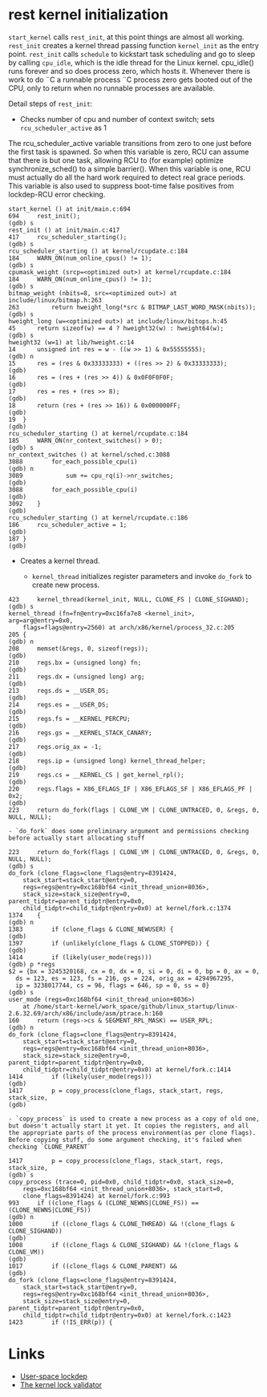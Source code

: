 # rest kernel initialization

`start_kernel` calls `rest_init`, at this point things are almost all working. `rest_init` creates a kernel thread passing function `kernel_init` as the entry point. `rest_init` calls `schedule` to kickstart task scheduling and go to sleep by calling `cpu_idle`,  which is the idle thread for the Linux kernel. cpu_idle() runs forever and so does process zero, which hosts it. Whenever there is work to do ¨C a runnable process ¨C process zero gets booted out of the CPU, only to return when no runnable processes are available.

Detail steps of `rest_init`:

* Checks number of cpu and number of context switch; sets `rcu_scheduler_active` as 1

The rcu_scheduler_active variable transitions from zero to one just before the first task is spawned. So when this variable is zero, RCU can assume that there is but one task, allowing RCU to (for example) optimize synchronize_sched() to a simple barrier(). When this variable is one, RCU must actually do all the hard work required to detect real grace periods. This variable is also used to suppress boot-time false positives from lockdep-RCU error checking.


```
start_kernel () at init/main.c:694
694		rest_init();
(gdb) s
rest_init () at init/main.c:417
417		rcu_scheduler_starting();
(gdb) s
rcu_scheduler_starting () at kernel/rcupdate.c:184
184		WARN_ON(num_online_cpus() != 1);
(gdb) s
cpumask_weight (srcp=<optimized out>) at kernel/rcupdate.c:184
184		WARN_ON(num_online_cpus() != 1);
(gdb) s
bitmap_weight (nbits=8, src=<optimized out>) at include/linux/bitmap.h:263
263			return hweight_long(*src & BITMAP_LAST_WORD_MASK(nbits));
(gdb) s
hweight_long (w=<optimized out>) at include/linux/bitops.h:45
45		return sizeof(w) == 4 ? hweight32(w) : hweight64(w);
(gdb) s
hweight32 (w=1) at lib/hweight.c:14
14		unsigned int res = w - ((w >> 1) & 0x55555555);
(gdb) n
15		res = (res & 0x33333333) + ((res >> 2) & 0x33333333);
(gdb) 
16		res = (res + (res >> 4)) & 0x0F0F0F0F;
(gdb) 
17		res = res + (res >> 8);
(gdb) 
18		return (res + (res >> 16)) & 0x000000FF;
(gdb) 
19	}
(gdb) 
rcu_scheduler_starting () at kernel/rcupdate.c:184
185		WARN_ON(nr_context_switches() > 0);
(gdb) s
nr_context_switches () at kernel/sched.c:3088
3088		for_each_possible_cpu(i)
(gdb) n
3089			sum += cpu_rq(i)->nr_switches;
(gdb) 
3088		for_each_possible_cpu(i)
(gdb) 
3092	}
(gdb) 
rcu_scheduler_starting () at kernel/rcupdate.c:186
186		rcu_scheduler_active = 1;
(gdb) 
187	}
(gdb) 
```

* Creates a kernel thread.

    - `kernel_thread` initializes register parameters and invoke `do_fork` to create new process.

```kernel_thread
423		kernel_thread(kernel_init, NULL, CLONE_FS | CLONE_SIGHAND);
(gdb) s
kernel_thread (fn=fn@entry=0xc16fa7e8 <kernel_init>, arg=arg@entry=0x0, 
    flags=flags@entry=2560) at arch/x86/kernel/process_32.c:205
205	{
(gdb) n
208		memset(&regs, 0, sizeof(regs));
(gdb) 
210		regs.bx = (unsigned long) fn;
(gdb) 
211		regs.dx = (unsigned long) arg;
(gdb) 
213		regs.ds = __USER_DS;
(gdb) 
214		regs.es = __USER_DS;
(gdb) 
215		regs.fs = __KERNEL_PERCPU;
(gdb) 
216		regs.gs = __KERNEL_STACK_CANARY;
(gdb) 
217		regs.orig_ax = -1;
(gdb) 
218		regs.ip = (unsigned long) kernel_thread_helper;
(gdb) 
219		regs.cs = __KERNEL_CS | get_kernel_rpl();
(gdb) 
220		regs.flags = X86_EFLAGS_IF | X86_EFLAGS_SF | X86_EFLAGS_PF | 0x2;
(gdb) 
223		return do_fork(flags | CLONE_VM | CLONE_UNTRACED, 0, &regs, 0, NULL, NULL);
```

    - `do_fork` does some preliminary argument and permissions checking before actually start allocating stuff

```argument_and_permission_checking
223		return do_fork(flags | CLONE_VM | CLONE_UNTRACED, 0, &regs, 0, NULL, NULL);
(gdb) s
do_fork (clone_flags=clone_flags@entry=8391424, 
    stack_start=stack_start@entry=0, 
    regs=regs@entry=0xc168bf64 <init_thread_union+8036>, 
    stack_size=stack_size@entry=0, parent_tidptr=parent_tidptr@entry=0x0, 
    child_tidptr=child_tidptr@entry=0x0) at kernel/fork.c:1374
1374	{
(gdb) n
1383		if (clone_flags & CLONE_NEWUSER) {
(gdb) 
1397		if (unlikely(clone_flags & CLONE_STOPPED)) {
(gdb) 
1414		if (likely(user_mode(regs)))
(gdb) p *regs
$2 = {bx = 3245320168, cx = 0, dx = 0, si = 0, di = 0, bp = 0, ax = 0, 
  ds = 123, es = 123, fs = 216, gs = 224, orig_ax = 4294967295, 
  ip = 3238017744, cs = 96, flags = 646, sp = 0, ss = 0}
(gdb) s
user_mode (regs=0xc168bf64 <init_thread_union+8036>)
    at /home/start-kernel/work_space/github/linux_startup/linux-2.6.32.69/arch/x86/include/asm/ptrace.h:160
160		return (regs->cs & SEGMENT_RPL_MASK) == USER_RPL;
(gdb) n
do_fork (clone_flags=clone_flags@entry=8391424, 
    stack_start=stack_start@entry=0, 
    regs=regs@entry=0xc168bf64 <init_thread_union+8036>, 
    stack_size=stack_size@entry=0, parent_tidptr=parent_tidptr@entry=0x0, 
    child_tidptr=child_tidptr@entry=0x0) at kernel/fork.c:1414
1414		if (likely(user_mode(regs)))
(gdb) 
1417		p = copy_process(clone_flags, stack_start, regs, stack_size,
(gdb) 
```

    - `copy_process` is used to create a new process as a copy of old one, but doesn't actually start it yet. It copies the registers, and all the appropriate parts of the process environment(as per clone flags). Before copying stuff, do some argument checking, it's failed when checking `CLONE_PARENT`

```copy_process
1417		p = copy_process(clone_flags, stack_start, regs, stack_size,
(gdb) s
copy_process (trace=0, pid=0x0, child_tidptr=0x0, stack_size=0, 
    regs=0xc168bf64 <init_thread_union+8036>, stack_start=0, 
    clone_flags=8391424) at kernel/fork.c:993
993		if ((clone_flags & (CLONE_NEWNS|CLONE_FS)) == (CLONE_NEWNS|CLONE_FS))
(gdb) n
1000		if ((clone_flags & CLONE_THREAD) && !(clone_flags & CLONE_SIGHAND))
(gdb) 
1008		if ((clone_flags & CLONE_SIGHAND) && !(clone_flags & CLONE_VM))
(gdb) 
1017		if ((clone_flags & CLONE_PARENT) &&
(gdb) 
do_fork (clone_flags=clone_flags@entry=8391424, 
    stack_start=stack_start@entry=0, 
    regs=regs@entry=0xc168bf64 <init_thread_union+8036>, 
    stack_size=stack_size@entry=0, parent_tidptr=parent_tidptr@entry=0x0, 
    child_tidptr=child_tidptr@entry=0x0) at kernel/fork.c:1423
1423		if (!IS_ERR(p)) {
```

# Links

* [User-space lockdep](https://lwn.net/Articles/536363/)
* [The kernel lock validator](https://lwn.net/Articles/185666/)
